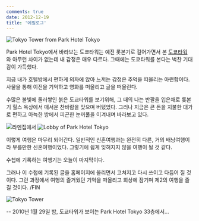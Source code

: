 ```yaml
---
comments: true
date: 2012-12-19
title: '에필로그'
---
```


![Tokyo Tower from Park Hotel Tokyo](../../media/page/travel/new-zealand/newzealand-417.jpg)

Park Hotel Tokyo에서 바라보는 도쿄타워는 예전 롯본기로 걸어가면서 본
[도쿄타워](../tokyo/index.md) 와 아무런 차이가 없는데 내 감정은 매우 다르다.
그때에는 도쿄타워를 본다는 벅찬 기대감이 가득했다.

지금 내가 호텔방에서 편하게 의자에 앉아 느끼는 감정은 추억을 떠올리는
아련함이다.  사물을 통해 이전을 기억하고 영화를 떠올리고 글을 떠올린다.

수많은 불빛에 둘러쌓인 붉은 도쿄타워를 보기위해, 그 때의 나는 반팔을 입은채로
롯본기 힐스 옥상에서 매서운 찬바람을 맞으며 버텼었다.  그러나 지금은 큰 돈을
지불한 대가로 편하고 아늑한 방에서 피곤한 눈꺼풀을 이겨내며 바라보고 있다.

![라멘집에서](../../media/page/travel/new-zealand/newzealand-408.jpg)
![Lobby of Park Hotel Tokyo](../../media/page/travel/new-zealand/newzealand-412.jpg)

이렇게 여행은 마무리 되어간다.  일반적인 신혼여행과는 완전히 다른, 거의
배낭여행이라 부를만한 신혼여행이었다.  그렇기에 쉽게 잊혀지지 않을 여행이 될 것
같다.

수첩에 기록하는 여행기는 오늘이 마지막이다.

그러나 이 수첩에 기록된 글을 홈페이지에 올리면서 고쳐지고 다시 쓰이고 다듬어 질
것이다.  그런 과정에서 여행의 즐거웠던 기억을 떠올리고 회상에 잠기며 제2의
여행을 즐길 것이다. /FIN

![Tokyo Tower](../../media/page/travel/new-zealand/newzealand-418.jpg)

-- 2010년 1월 29일 밤, 도쿄타워가 보이는 Park Hotel Tokyo 33층에서...